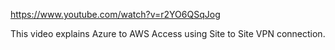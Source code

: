 https://www.youtube.com/watch?v=r2YO6QSqJog

This video explains Azure to AWS Access using Site to Site VPN connection.
